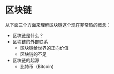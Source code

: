# 区块链
从下面三个方面来理解区块链这个现在非常热的概念：
* 区块链是什么？
* 区块链的外部联系
  * 区块链给世界的正向价值
  * 区块链的不足
* 区块链的起源
  * 比特币（Bitcoin)
